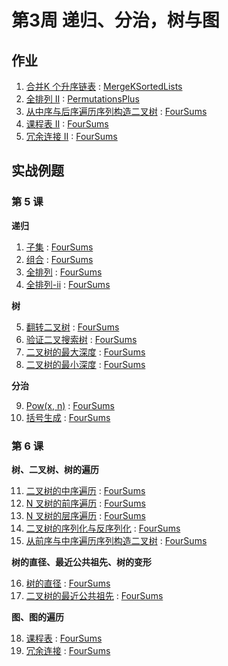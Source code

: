 # 第3周 递归、分治，树与图

## 作业

1. [合并K 个升序链表](https://leetcode.com/problems/merge-k-sorted-lists/) : [MergeKSortedLists](./src/main/java/com/inbetter/homework/algorithm/MergeKSortedLists.java )
2. [全排列 II](https://leetcode.com/problems/permutations-ii/) : [PermutationsPlus](./src/main/java/com/inbetter/homework/algorithm/PermutationsPlus.java)
3. [从中序与后序遍历序列构造二叉树](https://leetcode.com/problems/construct-binary-tree-from-inorder-and-postorder-traversal/) : [FourSums](./src/main/java/com/inbetter/homework/algorithm/FourSums.java)
4. [课程表 II](https://leetcode.com/problems/course-schedule-ii/) : [FourSums](./src/main/java/com/inbetter/homework/algorithm/FourSums.java)
5. [冗余连接 II](https://leetcode.com/problems/redundant-connection-ii/) : [FourSums](./src/main/java/com/inbetter/homework/algorithm/FourSums.java)

## 实战例题

### 第 5 课

**递归**

1. [子集](https://leetcode.com/problems/subsets/) : [FourSums](./src/main/java/com/inbetter/homework/algorithm/FourSums.java)
2. [组合](https://leetcode.com/problems/combinations/) : [FourSums](./src/main/java/com/inbetter/homework/algorithm/FourSums.java)
3. [全排列](https://leetcode.com/problems/permutations/) : [FourSums](./src/main/java/com/inbetter/homework/algorithm/FourSums.java)
4. [全排列-ii](https://leetcode.com/problems/permutations-ii/) : [FourSums](./src/main/java/com/inbetter/homework/algorithm/FourSums.java)

**树**

5. [翻转二叉树](https://leetcode.com/problems/invert-binary-tree/description/) : [FourSums](./src/main/java/com/inbetter/homework/algorithm/FourSums.java)
6. [验证二叉搜索树](https://leetcode.com/problems/validate-binary-search-tree/) : [FourSums](./src/main/java/com/inbetter/homework/algorithm/FourSums.java)
7. [二叉树的最大深度](https://leetcode.com/problems/maximum-depth-of-binary-tree/) : [FourSums](./src/main/java/com/inbetter/homework/algorithm/FourSums.java)
8. [二叉树的最小深度](https://leetcode.com/problems/minimum-depth-of-binary-tree/) : [FourSums](./src/main/java/com/inbetter/homework/algorithm/FourSums.java)

**分治**

9. [Pow(x, n)](https://leetcode.com/problems/powx-n/) : [FourSums](./src/main/java/com/inbetter/homework/algorithm/FourSums.java)
10. [括号生成](https://leetcode.com/problems/generate-parentheses/) : [FourSums](./src/main/java/com/inbetter/homework/algorithm/FourSums.java)

### 第 6 课

**树、二叉树、树的遍历**

11. [二叉树的中序遍历](https://leetcode.com/problems/binary-tree-inorder-traversal/) : [FourSums](./src/main/java/com/inbetter/homework/algorithm/FourSums.java)
12. [N 叉树的前序遍历](https://leetcode.com/problems/n-ary-tree-preorder-traversal/description/) : [FourSums](./src/main/java/com/inbetter/homework/algorithm/FourSums.java)
13. [N 叉树的层序遍历](https://leetcode.com/problems/n-ary-tree-level-order-traversal/) : [FourSums](./src/main/java/com/inbetter/homework/algorithm/FourSums.java)
14. [二叉树的序列化与反序列化](https://leetcode.com/problems/serialize-and-deserialize-binary-tree/) : [FourSums](./src/main/java/com/inbetter/homework/algorithm/FourSums.java)
15. [从前序与中序遍历序列构造二叉树](https://leetcode.com/problems/construct-binary-tree-from-preorder-and-inorder-traversal/) : [FourSums](./src/main/java/com/inbetter/homework/algorithm/FourSums.java)           
                                
**树的直径、最近公共祖先、树的变形**

16. [树的直径](https://leetcode.com/problems/tree-diameter/) : [FourSums](./src/main/java/com/inbetter/homework/algorithm/FourSums.java)
17. [二叉树的最近公共祖先](https://leetcode.com/problems/lowest-common-ancestor-of-a-binary-tree/) : [FourSums](./src/main/java/com/inbetter/homework/algorithm/FourSums.java)

**图、图的遍历**              

18. [课程表](https://leetcode.com/problems/course-schedule/) : [FourSums](./src/main/java/com/inbetter/homework/algorithm/FourSums.java)
19. [冗余连接](https://leetcode.com/problems/redundant-connection/description/) : [FourSums](./src/main/java/com/inbetter/homework/algorithm/FourSums.java)                                                                                                                                                                                                                                                                                                                                                                                                                                                                                                                                                                                                                                                                                                                                                                                                                                                                                                                                                                                                                                                                                                                            